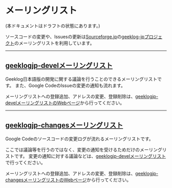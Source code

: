 # メーリングリスト #

(本ドキュメントはドラフトの状態にあります。)

ソースコードの変更や、Issuesの更新は[Sourceforge.jp](http://sourceforge.jp)の[geeklog-jpプロジェクト](http://sourceforge.jp/projects/geeklogjp)のメーリングリストを利用しています。


---


## [geeklogjp-develメーリングリスト](http://lists.sourceforge.jp/mailman/listinfo/geeklogjp-devel) ##

Geeklog日本語版の開発に関する議論を行うことのできるメーリングリストです。
また、Google CodeのIssueの変更の通知も流れます。


メーリングリストへの登録追加、アドレスの変更、登録削除は、[geeklogjp-develメーリングリストのWebページ](http://lists.sourceforge.jp/mailman/listinfo/geeklogjp-devel)から行ってください。


---


## [geeklogjp-changesメーリングリスト](http://lists.sourceforge.jp/mailman/listinfo/geeklogjp-changes) ##

Google Codeのソースコードの変更ログが流れるメーリングリストです。

ここでは議論等を行うのではなく、変更の通知を受けるためだけのメーリングリストです。
変更の通知に対する議論などは、[geeklogjp-develメーリングリスト](http://lists.sourceforge.jp/mailman/listinfo/geeklogjp-devel)で行ってください。

メーリングリストへの登録追加、アドレスの変更、登録削除は、[geeklogjp-changesメーリングリストのWebページ](http://lists.sourceforge.jp/mailman/listinfo/geeklogjp-changes)から行ってください。